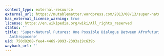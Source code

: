 ```yaml
---
content_type: external-resource
external_url: https://mutablematter.wordpress.com/2013/08/13/super-natural-futures-one-possible-dialogue-between-afrofuturism-and-the-anthropocene/
has_external_license_warning: true
license: https://en.wikipedia.org/wiki/All_rights_reserved
status: ''
title: 'Super-Natural Futures: One Possible Dialogue Between Afrofuturism and the
  Anthropocene'
uid: 750d8208-fee4-4469-9993-2393a19c639b
wayback_url: ''
---
```

